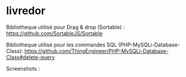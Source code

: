 # livredor


Bibliotheque utilisé pour Drag & drop (Sortable) :
https://github.com/SortableJS/Sortable

Bibliotheque utilisé pour les commandes SQL (PHP-MySQLi-Database-Class):
https://github.com/ThingEngineer/PHP-MySQLi-Database-Class#delete-query


Screenshots :
